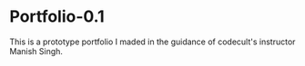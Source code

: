 # Portfolio-0.1
This is a prototype portfolio I maded in the guidance of codecult's instructor Manish Singh. 
